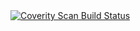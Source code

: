 <a href="https://scan.coverity.com/projects/vukihai-cpptestcase">
  <img alt="Coverity Scan Build Status"
       src="https://scan.coverity.com/projects/19673/badge.svg"/>
</a>